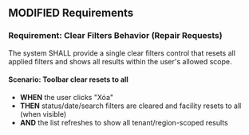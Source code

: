 ## MODIFIED Requirements

### Requirement: Clear Filters Behavior (Repair Requests)
The system SHALL provide a single clear filters control that resets all applied filters and shows all results within the user's allowed scope.

#### Scenario: Toolbar clear resets to all
- **WHEN** the user clicks "Xóa"
- **THEN** status/date/search filters are cleared and facility resets to all (when visible)
- **AND** the list refreshes to show all tenant/region-scoped results
